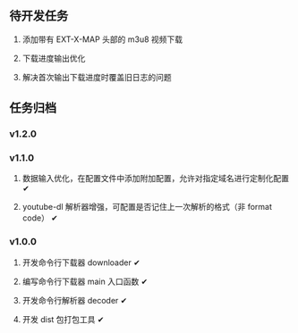 
## 待开发任务

1. 添加带有 EXT-X-MAP 头部的 m3u8 视频下载

2. 下载进度输出优化

3. 解决首次输出下载进度时覆盖旧日志的问题

## 任务归档

### v1.2.0

### v1.1.0

1. 数据输入优化，在配置文件中添加附加配置，允许对指定域名进行定制化配置 ✔

2. youtube-dl 解析器增强，可配置是否记住上一次解析的格式（非 format code） ✔

### v1.0.0

1. 开发命令行下载器 downloader ✔

2. 编写命令行下载器 main 入口函数 ✔

3. 开发命令行解析器 decoder ✔

4. 开发 dist 包打包工具 ✔
